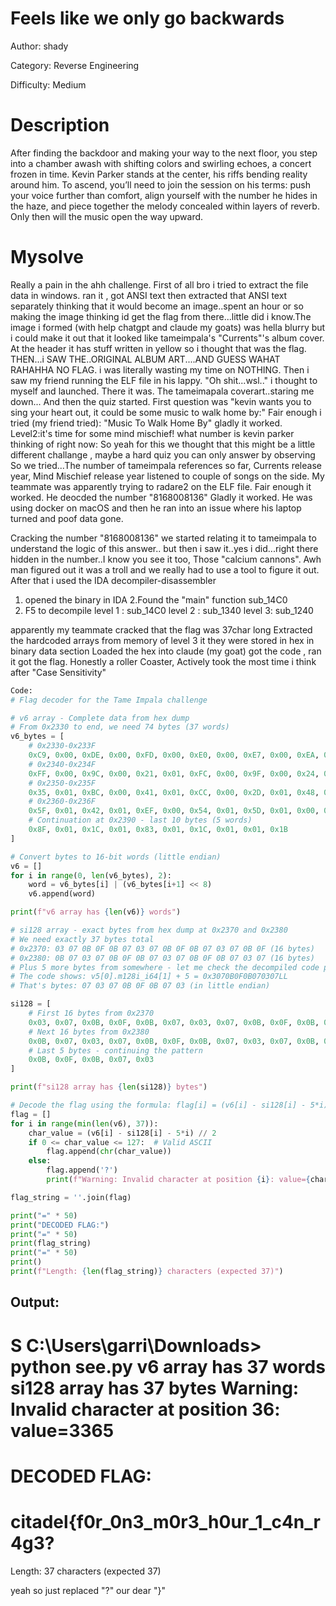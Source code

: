 # Feels like we only go backwards
Author: shady

Category: Reverse Engineering

Difficulty: Medium

# Description
After finding the backdoor and making your way to the next floor, you step into a chamber awash with shifting colors and swirling echoes, a concert frozen in time. Kevin Parker stands at the center, his riffs bending reality around him. To ascend, you’ll need to join the session on his terms: push your voice further than comfort, align yourself with the number he hides in the haze, and piece together the melody concealed within layers of reverb. Only then will the music open the way upward.

# Mysolve

Really a pain in the ahh challenge. First of all bro i tried to extract the file data in windows. ran it , got ANSI text
then extracted that ANSI text separately thinking that it would become an image..spent an hour or so making the image thinking
id get the flag from there...little did i know.The image i formed (with help chatgpt and claude my goats) was hella blurry but
i could make it out that it looked like tameimpala's "Currents"'s album cover. At the header it has stuff written in yellow so i thought 
that was the flag. THEN...i SAW THE..ORIGINAL ALBUM ART....AND GUESS WAHAT RAHAHHA NO FLAG. i was literally wasting my time on NOTHING.
Then i saw my friend running the ELF file in his lappy. "Oh shit...wsl.."  i thought to myself and launched.
There it was. The tameimapala coverart..staring me down...
And then the quiz started. First question was "kevin wants you to sing your heart out, it could be some music to walk home by:"
Fair enough i tried (my friend tried): "Music To Walk Home By"<tame impala song> gladly it worked.
Level2:it's time for some mind mischief! what number is kevin parker thinking of right now:
So yeah for this we thought that this might be a little different challange , maybe a hard quiz you can only answer by observing
So we tried...The number of tameimpala references so far, Currents release year, Mind Mischief release year listened to couple of
songs on the side.
My teammate was apparently trying to radare2 on the ELF file. Fair enough it worked. He deocded the number 
"8168008136" Gladly it worked.
He was using docker on macOS and then he ran into an issue where his laptop turned and poof data gone.

Cracking the number "8168008136" we started relating it to tameimpala to understand the logic of this answer..
but then i saw it..yes i did...right there hidden in the number..I know you see it too, Those "calcium cannons".
Awh man figured out it was a troll and we really had to use a tool to figure it out.
After that i used the IDA decompiler-disassembler 
1. opened the binary in IDA 
2.Found the "main" function sub_14C0
3. F5 to decompile
level 1 : sub_14C0
level 2 : sub_1340
level 3: sub_1240

apparently my teammate cracked that the flag was 37char long
Extracted the hardcoded arrays from memory of level 3 it
they were stored in hex in binary data section
Loaded the hex into claude (my goat) got the code , ran it got the flag.
Honestly a roller Coaster, Actively took the most time i think after "Case Sensitivity"

```python
Code:
# Flag decoder for the Tame Impala challenge

# v6 array - Complete data from hex dump
# From 0x2330 to end, we need 74 bytes (37 words)
v6_bytes = [
    # 0x2330-0x233F
    0xC9, 0x00, 0xDE, 0x00, 0xFD, 0x00, 0xE0, 0x00, 0xE7, 0x00, 0xEA, 0x00, 0xF9, 0x00, 0x20, 0x01,
    # 0x2340-0x234F
    0xFF, 0x00, 0x9C, 0x00, 0x21, 0x01, 0xFC, 0x00, 0x9F, 0x00, 0x24, 0x01, 0xB7, 0x00, 0x18, 0x01,
    # 0x2350-0x235F
    0x35, 0x01, 0xBC, 0x00, 0x41, 0x01, 0xCC, 0x00, 0x2D, 0x01, 0x48, 0x01, 0xD9, 0x00, 0x64, 0x01,
    # 0x2360-0x236F
    0x5F, 0x01, 0x42, 0x01, 0xEF, 0x00, 0x54, 0x01, 0x5D, 0x01, 0x00, 0x01, 0x75, 0x01, 0x60, 0x01,
    # Continuation at 0x2390 - last 10 bytes (5 words)
    0x8F, 0x01, 0x1C, 0x01, 0x83, 0x01, 0x1C, 0x01, 0x01, 0x1B
]

# Convert bytes to 16-bit words (little endian)
v6 = []
for i in range(0, len(v6_bytes), 2):
    word = v6_bytes[i] | (v6_bytes[i+1] << 8)
    v6.append(word)

print(f"v6 array has {len(v6)} words")

# si128 array - exact bytes from hex dump at 0x2370 and 0x2380
# We need exactly 37 bytes total
# 0x2370: 03 07 0B 0F 0B 07 03 07 0B 0F 0B 07 03 07 0B 0F (16 bytes)
# 0x2380: 0B 07 03 07 0B 0F 0B 07 03 07 0B 0F 0B 07 03 07 (16 bytes)
# Plus 5 more bytes from somewhere - let me check the decompiled code pattern
# The code shows: v5[0].m128i_i64[1] + 5 = 0x3070B0F0B070307LL
# That's bytes: 07 03 07 0B 0F 0B 07 03 (in little endian)

si128 = [
    # First 16 bytes from 0x2370
    0x03, 0x07, 0x0B, 0x0F, 0x0B, 0x07, 0x03, 0x07, 0x0B, 0x0F, 0x0B, 0x07, 0x03, 0x07, 0x0B, 0x0F,
    # Next 16 bytes from 0x2380
    0x0B, 0x07, 0x03, 0x07, 0x0B, 0x0F, 0x0B, 0x07, 0x03, 0x07, 0x0B, 0x0F, 0x0B, 0x07, 0x03, 0x07,
    # Last 5 bytes - continuing the pattern
    0x0B, 0x0F, 0x0B, 0x07, 0x03
]

print(f"si128 array has {len(si128)} bytes")

# Decode the flag using the formula: flag[i] = (v6[i] - si128[i] - 5*i) / 2
flag = []
for i in range(min(len(v6), 37)):
    char_value = (v6[i] - si128[i] - 5*i) // 2
    if 0 <= char_value <= 127:  # Valid ASCII
        flag.append(chr(char_value))
    else:
        flag.append('?')
        print(f"Warning: Invalid character at position {i}: value={char_value}")

flag_string = ''.join(flag)

print("=" * 50)
print("DECODED FLAG:")
print("=" * 50)
print(flag_string)
print("=" * 50)
print()
print(f"Length: {len(flag_string)} characters (expected 37)")
```

## Output:
S C:\Users\garri\Downloads> python see.py
v6 array has 37 words
si128 array has 37 bytes
Warning: Invalid character at position 36: value=3365
==================================================
DECODED FLAG:
==================================================
citadel{f0r_0n3_m0r3_h0ur_1_c4n_r4g3?
==================================================

Length: 37 characters (expected 37)

yeah so just replaced "?" our dear "}"
